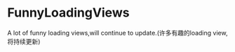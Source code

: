# FunnyLoadingViews
A lot of funny loading views,will continue to update.(许多有趣的loading view, 将持续更新)
